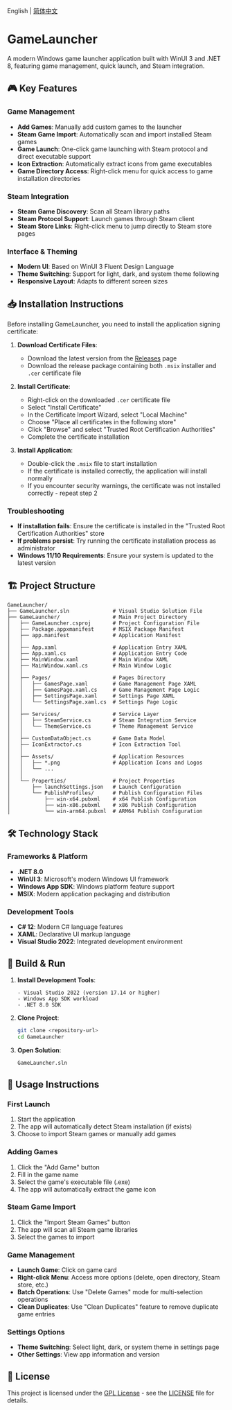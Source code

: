 English | [简体中文](./docs/README.zh-CN.md) 

# GameLauncher

A modern Windows game launcher application built with WinUI 3 and .NET 8, featuring game management, quick launch, and Steam integration.

## 🎮 Key Features

### Game Management
- **Add Games**: Manually add custom games to the launcher
- **Steam Game Import**: Automatically scan and import installed Steam games
- **Game Launch**: One-click game launching with Steam protocol and direct executable support
- **Icon Extraction**: Automatically extract icons from game executables
- **Game Directory Access**: Right-click menu for quick access to game installation directories

### Steam Integration
- **Steam Game Discovery**: Scan all Steam library paths
- **Steam Protocol Support**: Launch games through Steam client
- **Steam Store Links**: Right-click menu to jump directly to Steam store pages

### Interface & Theming
- **Modern UI**: Based on WinUI 3 Fluent Design Language
- **Theme Switching**: Support for light, dark, and system theme following
- **Responsive Layout**: Adapts to different screen sizes

## 📥 Installation Instructions

Before installing GameLauncher, you need to install the application signing certificate:

1. **Download Certificate Files**:
   - Download the latest version from the [Releases](https://github.com/lithegreat/GameLauncher/releases) page
   - Download the release package containing both `.msix` installer and `.cer` certificate file

2. **Install Certificate**:
   - Right-click on the downloaded `.cer` certificate file
   - Select "Install Certificate"
   - In the Certificate Import Wizard, select "Local Machine"
   - Choose "Place all certificates in the following store"
   - Click "Browse" and select "Trusted Root Certification Authorities"
   - Complete the certificate installation

3. **Install Application**:
   - Double-click the `.msix` file to start installation
   - If the certificate is installed correctly, the application will install normally
   - If you encounter security warnings, the certificate was not installed correctly - repeat step 2

### Troubleshooting
- **If installation fails**: Ensure the certificate is installed in the "Trusted Root Certification Authorities" store
- **If problems persist**: Try running the certificate installation process as administrator
- **Windows 11/10 Requirements**: Ensure your system is updated to the latest version

## 🏗️ Project Structure

```
GameLauncher/
├── GameLauncher.sln              # Visual Studio Solution File
├── GameLauncher/                 # Main Project Directory
│   ├── GameLauncher.csproj       # Project Configuration File
│   ├── Package.appxmanifest      # MSIX Package Manifest
│   ├── app.manifest              # Application Manifest
│   │
│   ├── App.xaml                  # Application Entry XAML
│   ├── App.xaml.cs               # Application Entry Code
│   ├── MainWindow.xaml           # Main Window XAML
│   ├── MainWindow.xaml.cs        # Main Window Logic
│   │
│   ├── Pages/                    # Pages Directory
│   │   ├── GamesPage.xaml        # Game Management Page XAML
│   │   ├── GamesPage.xaml.cs     # Game Management Page Logic
│   │   ├── SettingsPage.xaml     # Settings Page XAML
│   │   └── SettingsPage.xaml.cs  # Settings Page Logic
│   │
│   ├── Services/                 # Service Layer
│   │   ├── SteamService.cs       # Steam Integration Service
│   │   └── ThemeService.cs       # Theme Management Service
│   │
│   ├── CustomDataObject.cs       # Game Data Model
│   ├── IconExtractor.cs          # Icon Extraction Tool
│   │
│   ├── Assets/                   # Application Resources
│   │   ├── *.png                 # Application Icons and Logos
│   │   └── ...
│   │
│   └── Properties/               # Project Properties
│       ├── launchSettings.json   # Launch Configuration
│       └── PublishProfiles/      # Publish Configuration Files
│           ├── win-x64.pubxml    # x64 Publish Configuration
│           ├── win-x86.pubxml    # x86 Publish Configuration
│           └── win-arm64.pubxml  # ARM64 Publish Configuration
```

## 🛠️ Technology Stack

### Frameworks & Platform
- **.NET 8.0**
- **WinUI 3**: Microsoft's modern Windows UI framework
- **Windows App SDK**: Windows platform feature support
- **MSIX**: Modern application packaging and distribution

### Development Tools
- **C# 12**: Modern C# language features
- **XAML**: Declarative UI markup language
- **Visual Studio 2022**: Integrated development environment

## 🚀 Build & Run

1. **Install Development Tools**:
   ```
   - Visual Studio 2022 (version 17.14 or higher)
   - Windows App SDK workload
   - .NET 8.0 SDK
   ```

2. **Clone Project**:
   ```bash
   git clone <repository-url>
   cd GameLauncher
   ```

3. **Open Solution**:
   ```bash
   GameLauncher.sln
   ```

## 📱 Usage Instructions

### First Launch
1. Start the application
2. The app will automatically detect Steam installation (if exists)
3. Choose to import Steam games or manually add games

### Adding Games
1. Click the "Add Game" button
2. Fill in the game name
3. Select the game's executable file (.exe)
4. The app will automatically extract the game icon

### Steam Game Import
1. Click the "Import Steam Games" button
2. The app will scan all Steam game libraries
3. Select the games to import

### Game Management
- **Launch Game**: Click on game card
- **Right-click Menu**: Access more options (delete, open directory, Steam store, etc.)
- **Batch Operations**: Use "Delete Games" mode for multi-selection operations
- **Clean Duplicates**: Use "Clean Duplicates" feature to remove duplicate game entries

### Settings Options
- **Theme Switching**: Select light, dark, or system theme in settings page
- **Other Settings**: View app information and version

## 📄 License

This project is licensed under the [GPL License](LICENSE.txt) - see the [LICENSE](LICENSE.txt) file for details.